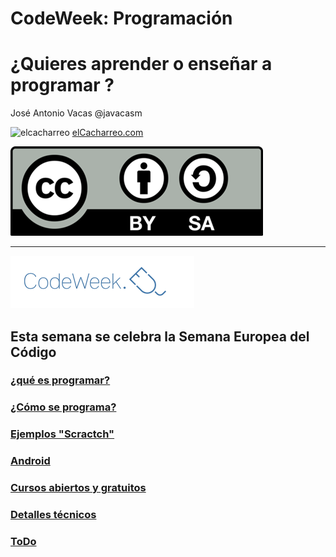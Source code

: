 # CodeWeek: Programación

# ¿Quieres aprender o enseñar a programar ?


José Antonio Vacas @javacasm


![elcacharreo](http://cursos.elcacharreo.com/wp-content/uploads/2015/09/logo.png)
[elCacharreo.com](http://blog.elcacharreo.com)

![CC](./images/Licencia_CC.png)

* * *

![codeweek](./images/Codeweek.png)

## Esta semana se celebra la Semana Europea del Código

### [¿qué es programar?](./presentacion.md)

### [¿Cómo se programa?](./presentacion.md#empezamos)

### [Ejemplos "Scractch"](./ejemplos_snap.md)

### [Android](./android.md)

### [Cursos abiertos y gratuitos](./cursos_calidad.md)

### [Detalles técnicos](./tecnico.md)

### [ToDo](./todo.md)